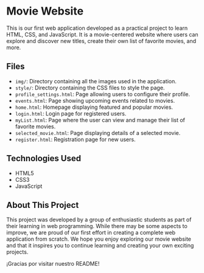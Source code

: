 # Movie Website

This is our first web application developed as a practical project to learn HTML, CSS, and JavaScript. It is a movie-centered website where users can explore and discover new titles, create their own list of favorite movies, and more.

## Files

- `img/`: Directory containing all the images used in the application.
- `style/`: Directory containing the CSS files to style the page.
- `profile_settings.html`: Page allowing users to configure their profile.
- `events.html`: Page showing upcoming events related to movies.
- `home.html`: Homepage displaying featured and popular movies.
- `login.html`: Login page for registered users.
- `myList.html`: Page where the user can view and manage their list of favorite movies.
- `selected_movie.html`: Page displaying details of a selected movie.
- `register.html`: Registration page for new users.

## Technologies Used

- HTML5
- CSS3
- JavaScript

## About This Project

This project was developed by a group of enthusiastic students as part of their learning in web programming. While there may be some aspects to improve, we are proud of our first effort in creating a complete web application from scratch. We hope you enjoy exploring our movie website and that it inspires you to continue learning and creating your own exciting projects.

¡Gracias por visitar nuestro README!
